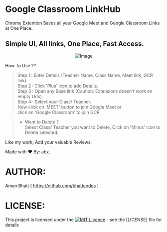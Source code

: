 # Google Classroom LinkHub

Chrome Extention 
Saves all your Google Meet and Google Classroom Links at One Place.
## Simple UI, All links, One Place, Fast Access.

<p align="center">
  <img src="./images/googleClassrommLinkhub.jpg" width="auto" height="auto" title="Image">
</p>

How To Use ??

>Step 1 : Enter Details (Teacher Name, Class Name, Meet link, GCR link).<br/>
>Step 2 : Click 'Plus' icon to add Details.<br/>
>Step 3 : Open any Base link (Caution: Extensions doesn't work on empty Urls).<br/>
>Step 4 : Select your Class/ Teacher. <br/>
         Now click on 'MEET' button to join Google Meet or<br/>
         click on 'Google Classroom' to join GCR
         
>- Want to Delete ?<br/>
  Select Class/ Teacher you want to Delete, Click on 'Minus' icon to Delete selected.
  
  Like my work,
  Add your valuable Reviews. <br/>
  
  Made with ❤ By: abx.
  
  
# AUTHOR:
Aman Bhatt [ https://github.com/bhattcodes ]

# LICENSE: 
This project is licensed under the [![MIT Licence](https://badges.frapsoft.com/os/mit/mit.png?v=103)](https://opensource.org/licenses/mit-license.php) - see the [LICENSE] file for details


